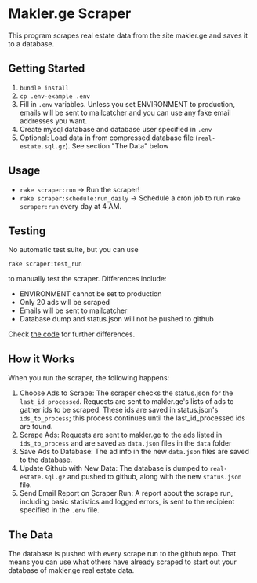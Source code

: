 # Makler.ge Scraper

This program scrapes real estate data from the site makler.ge and saves it to a database.

## Getting Started

1. `bundle install`
2. `cp .env-example .env`
3. Fill in `.env` variables. Unless you set ENVIRONMENT to production, emails will be sent to mailcatcher and you can use any fake email addresses you want.
4. Create mysql database and database user specified in `.env`
5. Optional: Load data in from compressed database file (`real-estate.sql.gz`). See section "The Data" below

## Usage

- `rake scraper:run` -> Run the scraper!
- `rake scraper:schedule:run_daily` -> Schedule a cron job to run `rake scraper:run` every day at 4 AM.

## Testing

No automatic test suite, but you can use

`rake scraper:test_run`

to manually test the scraper. Differences include:
- ENVIRONMENT cannot be set to production
- Only 20 ads will be scraped
- Emails will be sent to mailcatcher
- Database dump and status.json will not be pushed to github

Check [the code](https://github.com/JumpStartGeorgia/Makler.ge-Scraper/blob/email/app/scraper.rb) for further differences.

## How it Works

When you run the scraper, the following happens:

1. Choose Ads to Scrape: The scraper checks the status.json for the `last_id_processed`. Requests are sent to makler.ge's lists of ads to gather ids to be scraped. These ids are saved in status.json's `ids_to_process`; this process continues until the last_id_processed ids are found.
2. Scrape Ads: Requests are sent to makler.ge to the ads listed in `ids_to_process` and are saved as `data.json` files in the `data` folder
3. Save Ads to Database: The ad info in the new `data.json` files are saved to the database.
4. Update Github with New Data: The database is dumped to `real-estate.sql.gz` and pushed to github, along with the new `status.json` file.
5. Send Email Report on Scraper Run: A report about the scrape run, including basic statistics and logged errors, is sent to the recipient specified in the `.env` file.

## The Data

The database is pushed with every scrape run to the github repo. That means you can use what others have already scraped to start out your database of makler.ge real estate data.
